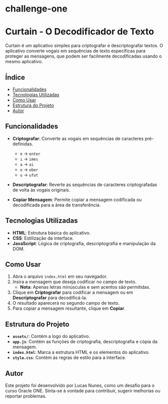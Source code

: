 # challenge-one

# Curtain - O Decodificador de Texto

Curtain é um aplicativo simples para criptografar e descriptografar textos. O aplicativo converte vogais em sequências de texto específicas para proteger as mensagens, que podem ser facilmente decodificadas usando o mesmo aplicativo.

## Índice

- [Funcionalidades](#funcionalidades)
- [Tecnologias Utilizadas](#tecnologias-utilizadas)
- [Como Usar](#como-usar)
- [Estrutura do Projeto](#estrutura-do-projeto)
- [Autor](#autor)

## Funcionalidades

- **Criptografar**: Converte as vogais em sequências de caracteres pré-definidas.
  - `e` → `enter`
  - `i` → `imes`
  - `a` → `ai`
  - `o` → `ober`
  - `u` → `ufat`

- **Descriptografar**: Reverte as sequências de caracteres criptografadas de volta às vogais originais.

- **Copiar Mensagem**: Permite copiar a mensagem codificada ou decodificada para a área de transferência.

## Tecnologias Utilizadas

- **HTML**: Estrutura básica do aplicativo.
- **CSS**: Estilização da interface.
- **JavaScript**: Lógica de criptografia, descriptografia e manipulação da DOM.

## Como Usar

1. Abra o arquivo `index.html` em seu navegador.
2. Insira a mensagem que deseja codificar no campo de texto.
   - **Nota**: Apenas letras minúsculas e sem acentos são permitidas.
3. Clique em **Criptografar** para codificar a mensagem ou em **Descriptografar** para decodificá-la.
4. O resultado aparecerá no segundo campo de texto.
5. Para copiar a mensagem resultante, clique em **Copiar**.

## Estrutura do Projeto

- **`assets/`**: Contém a logo do aplicativo.
- **`app.js`**: Contém as funções de criptografia, descriptografia e cópia da mensagem.
- **`index.html`**: Marca a estrutura HTML e os elementos do aplicativo.
- **`style.css`**: Contém as regras de estilo para a interface.

## Autor

Este projeto foi desenvolvido por Lucas Nunes, como um desafio para o curso Oracle ONE. Sinta-se à vontade para contribuir, sugerir melhorias ou reportar problemas.

